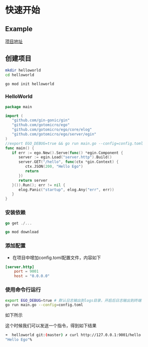 # 快速开始

## Example
[项目地址](https://github.com/gotomicro/ego/tree/master/examples/hello)

## 创建项目
```bash
mkdir helloworld 
cd helloworld 

go mod init helloworld
```

### HelloWorld
```Go
package main

import (
   "github.com/gin-gonic/gin"
   "github.com/gotomicro/ego"
   "github.com/gotomicro/ego/core/elog"
   "github.com/gotomicro/ego/server/egin"
)
//export EGO_DEBUG=true && go run main.go --config=config.toml
func main() {
   if err := ego.New().Serve(func() *egin.Component {
      server := egin.Load("server.http").Build()
      server.GET("/hello", func(ctx *gin.Context) {
         ctx.JSON(200, "Hello Ego")
         return
      })
      return server
   }()).Run(); err != nil {
      elog.Panic("startup", elog.Any("err", err))
   }
}
```

### 安装依赖
```Go
go get ./...

go mod download
```

### 添加配置
* 在项目中增加config.toml配置文件，内容如下
```toml
[server.http]
    port = 9001
    host = "0.0.0.0"
```

### 使用命令行运行
```bash
export EGO_DEBUG=true # 默认日志输出到logs目录，开启后日志输出到终端
go run main.go --config=config.toml
```

如下所示



这个时候我们可以发送一个指令，得到如下结果

```bash
➜  helloworld git:(master) ✗ curl http://127.0.0.1:9001/hello
"Hello Ego"%  
```

